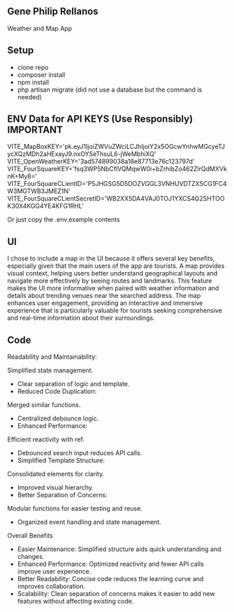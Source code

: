 ## Gene Philip Rellanos

Weather and Map App

## Setup

- clone repo
- composer install
- npm install
- php artisan migrate (did not use a database but the command is needed)

## ENV Data for API KEYS (Use Responsibly) IMPORTANT

VITE_MapBoxKEY='pk.eyJ1IjoiZWVuZWciLCJhIjoiY2x5OGcwYnhwMGcyeTJycXQzMDh2aHExayJ9.nxOYSeThsuL6-jWeMbhiXQ'
VITE_OpenWeatherKEY='3ad574899038a18e87713e76c123797d'
VITE_FourSquareKEY='fsq3WP5NbCflVQMqwW0i+bZrhibZo462ZlrQdMXVknK+My8='
VITE_FourSquareCLientID='P5JHGSG5D5DOZVGGL3VNHUVDTZX5CG1FC4W3MGTWB3JMEZ1N'
VITE_FourSquareCLientSecretID='WB2XX5DA4VAJ0TOJ1YXCS4G2SHTOOK30X4KGG4YE4KFG1RHL'

Or just copy the .env.example contents

## UI

I chose to include a map in the UI because it offers several key benefits, especially given that the main users of the app are tourists. A map provides visual context, helping users better understand geographical layouts and navigate more effectively by seeing routes and landmarks. This feature makes the UI more informative when paired with weather information and details about trending venues near the searched address. The map enhances user engagement, providing an interactive and immersive experience that is particularly valuable for tourists seeking comprehensive and real-time information about their surroundings.


## Code

Readability and Maintainability:

Simplified state management.
- Clear separation of logic and template.
- Reduced Code Duplication:

Merged similar functions.
- Centralized debounce logic.
- Enhanced Performance:

Efficient reactivity with ref.
- Debounced search input reduces API calls.
- Simplified Template Structure:

Consolidated elements for clarity.
- Improved visual hierarchy.
- Better Separation of Concerns:

Modular functions for easier testing and reuse.
- Organized event handling and state management.


Overall Benefits
- Easier Maintenance: Simplified structure aids quick understanding and changes.
- Enhanced Performance: Optimized reactivity and fewer API calls improve user experience.
- Better Readability: Concise code reduces the learning curve and improves collaboration.
- Scalability: Clean separation of concerns makes it easier to add new features without affecting existing code.

